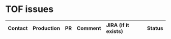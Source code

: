 # TOF issues
| Contact    | Production |                                                       PR | Comment                                       | JIRA (if it exists) | Status |
| ---------------- | ------------ | ------- | --------------------------------------------------------:|:----------------- | ------------------- |

